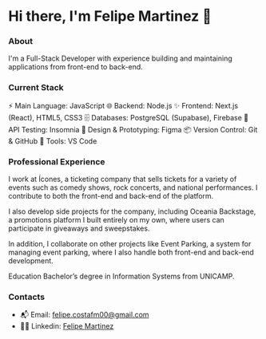 
# Hi there, I'm Felipe Martinez 👋

### About
I'm a Full-Stack Developer with experience building and maintaining applications from front-end to back-end.

### Current Stack
⚡ Main Language: JavaScript
🌐 Backend: Node.js
✨ Frontend: Next.js (React), HTML5, CSS3
🗄 Databases: PostgreSQL (Supabase), Firebase
🧪 API Testing: Insomnia
🎨 Design & Prototyping: Figma
📦 Version Control: Git & GitHub
🔨 Tools: VS Code

### Professional Experience
I work at Ícones, a ticketing company that sells tickets for a variety of events such as comedy shows, rock concerts, and national performances. I contribute to both the front-end and back-end of the platform.

I also develop side projects for the company, including Oceania Backstage, a promotions platform I built entirely on my own, where users can participate in giveaways and sweepstakes.

In addition, I collaborate on other projects like Event Parking, a system for managing event parking, where I also handle both front-end and back-end development.

Education
Bachelor’s degree in Information Systems from UNICAMP.

### Contacts
- 📬 Email: felipe.costafm00@gmail.com
- 🧑‍💻 Linkedin: [Felipe Martinez](https://www.linkedin.com/in/felipe-martinez-0b8568261/)


